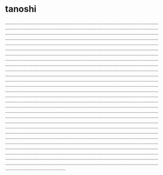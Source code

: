 # tanoshi
.................................................................................................................................................................................................................................................................................................................................................................................................................................................................................................................................................................................................................................................................................................................................................................................................................................................................................................................................................................................................................................................................................................................................................................................................................................................................................................................................................................................................................................................................................................................................................................................................................................................................................................................................................................................................................................................................................................................................................................................................................................................................................................................................................................................................................................................................................................................................................................................................................................................................................................................................................................................................................................................................................................................................................................................................................................................................................................................................................................................................................................................................................................................................................................................................................................................................................................................................................................................................................................................................................................................................................................................................................................................................